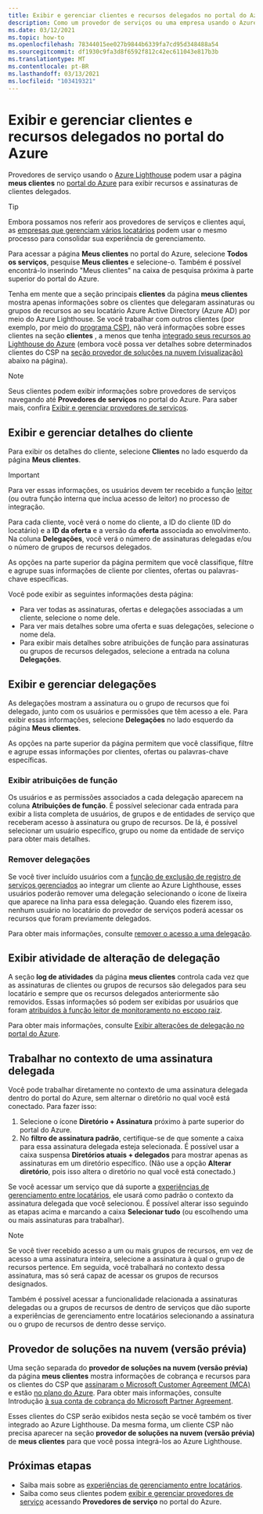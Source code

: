 ```yaml
---
title: Exibir e gerenciar clientes e recursos delegados no portal do Azure
description: Como um provedor de serviços ou uma empresa usando o Azure Lighthouse, você pode exibir todos os seus recursos e assinaturas delegados Acessando meus clientes na portal do Azure.
ms.date: 03/12/2021
ms.topic: how-to
ms.openlocfilehash: 78344015ee027b9844b6339fa7cd95d348488a54
ms.sourcegitcommit: df1930c9fa3d8f6592f812c42ec611043e817b3b
ms.translationtype: MT
ms.contentlocale: pt-BR
ms.lasthandoff: 03/13/2021
ms.locfileid: "103419321"
---
```

# <a name="view-and-manage-customers-and-delegated-resources-in-the-azure-portal"></a>Exibir e gerenciar clientes e recursos delegados no portal do Azure

Provedores de serviço usando o [Azure Lighthouse](../overview.md) podem usar a página **meus clientes** no [portal do Azure](https://portal.azure.com) para exibir recursos e assinaturas de clientes delegados.

> [!TIP]
> Embora possamos nos referir aos provedores de serviços e clientes aqui, as [empresas que gerenciam vários locatários](../concepts/enterprise.md) podem usar o mesmo processo para consolidar sua experiência de gerenciamento.

Para acessar a página **Meus clientes** no portal do Azure, selecione **Todos os serviços**, pesquise **Meus clientes** e selecione-o. Também é possível encontrá-lo inserindo "Meus clientes" na caixa de pesquisa próxima à parte superior do portal do Azure.

Tenha em mente que a seção principais **clientes** da página **meus clientes** mostra apenas informações sobre os clientes que delegaram assinaturas ou grupos de recursos ao seu locatário Azure Active Directory (Azure AD) por meio do Azure Lighthouse. Se você trabalhar com outros clientes (por exemplo, por meio do [programa CSP)](/partner-center/csp-overview), não verá informações sobre esses clientes na seção **clientes** , a menos que tenha [integrado seus recursos ao Lighthouse do Azure](onboard-customer.md) (embora você possa ver detalhes sobre determinados clientes do CSP na [seção provedor de soluções na nuvem (visualização)](#cloud-solution-provider-preview) abaixo na página).

> [!NOTE]
> Seus clientes podem exibir informações sobre provedores de serviços navegando até **Provedores de serviços** no portal do Azure. Para saber mais, confira [Exibir e gerenciar provedores de serviços](view-manage-service-providers.md).

## <a name="view-and-manage-customer-details"></a>Exibir e gerenciar detalhes do cliente

Para exibir os detalhes do cliente, selecione **Clientes** no lado esquerdo da página **Meus clientes**.

> [!IMPORTANT]
> Para ver essas informações, os usuários devem ter recebido a função [leitor](../../role-based-access-control/built-in-roles.md#reader) (ou outra função interna que inclua acesso de leitor) no processo de integração.

Para cada cliente, você verá o nome do cliente, a ID do cliente (ID do locatário) e a **ID da oferta** e a versão da **oferta** associada ao envolvimento. Na coluna **Delegações**, você verá o número de assinaturas delegadas e/ou o número de grupos de recursos delegados.

As opções na parte superior da página permitem que você classifique, filtre e agrupe suas informações de cliente por clientes, ofertas ou palavras-chave específicas.

Você pode exibir as seguintes informações desta página:

- Para ver todas as assinaturas, ofertas e delegações associadas a um cliente, selecione o nome dele.
- Para ver mais detalhes sobre uma oferta e suas delegações, selecione o nome dela.
- Para exibir mais detalhes sobre atribuições de função para assinaturas ou grupos de recursos delegados, selecione a entrada na coluna **Delegações**.

## <a name="view-and-manage-delegations"></a>Exibir e gerenciar delegações

As delegações mostram a assinatura ou o grupo de recursos que foi delegado, junto com os usuários e permissões que têm acesso a ele. Para exibir essas informações, selecione **Delegações** no lado esquerdo da página **Meus clientes**.

As opções na parte superior da página permitem que você classifique, filtre e agrupe essas informações por clientes, ofertas ou palavras-chave específicas.

### <a name="view-role-assignments"></a>Exibir atribuições de função

Os usuários e as permissões associados a cada delegação aparecem na coluna **Atribuições de função**. É possível selecionar cada entrada para exibir a lista completa de usuários, de grupos e de entidades de serviço que receberam acesso à assinatura ou grupo de recursos. De lá, é possível selecionar um usuário específico, grupo ou nome da entidade de serviço para obter mais detalhes.

### <a name="remove-delegations"></a>Remover delegações

Se você tiver incluído usuários com a [função de exclusão de registro de serviços gerenciados](../../role-based-access-control/built-in-roles.md#managed-services-registration-assignment-delete-role) ao integrar um cliente ao Azure Lighthouse, esses usuários poderão remover uma delegação selecionando o ícone de lixeira que aparece na linha para essa delegação. Quando eles fizerem isso, nenhum usuário no locatário do provedor de serviços poderá acessar os recursos que foram previamente delegados.

Para obter mais informações, consulte [remover o acesso a uma delegação](remove-delegation.md).

## <a name="view-delegation-change-activity"></a>Exibir atividade de alteração de delegação

A seção **log de atividades** da página **meus clientes** controla cada vez que as assinaturas de clientes ou grupos de recursos são delegados para seu locatário e sempre que os recursos delegados anteriormente são removidos. Essas informações só podem ser exibidas por usuários que foram [atribuídos à função leitor de monitoramento no escopo raiz](monitor-delegation-changes.md).

Para obter mais informações, consulte [Exibir alterações de delegação no portal do Azure](monitor-delegation-changes.md#view-delegation-changes-in-the-azure-portal).

## <a name="work-in-the-context-of-a-delegated-subscription"></a>Trabalhar no contexto de uma assinatura delegada

Você pode trabalhar diretamente no contexto de uma assinatura delegada dentro do portal do Azure, sem alternar o diretório no qual você está conectado. Para fazer isso:

1. Selecione o ícone **Diretório + Assinatura** próximo à parte superior do portal do Azure.
2. No **filtro de assinatura padrão**, certifique-se de que somente a caixa para essa assinatura delegada esteja selecionada. É possível usar a caixa suspensa **Diretórios atuais + delegados** para mostrar apenas as assinaturas em um diretório específico. (Não use a opção **Alterar diretório**, pois isso altera o diretório no qual você está conectado.)

Se você acessar um serviço que dá suporte a [experiências de gerenciamento entre locatários](../concepts/cross-tenant-management-experience.md), ele usará como padrão o contexto da assinatura delegada que você selecionou. É possível alterar isso seguindo as etapas acima e marcando a caixa **Selecionar tudo** (ou escolhendo uma ou mais assinaturas para trabalhar).

> [!NOTE]
> Se você tiver recebido acesso a um ou mais grupos de recursos, em vez de acesso a uma assinatura inteira, selecione a assinatura à qual o grupo de recursos pertence. Em seguida, você trabalhará no contexto dessa assinatura, mas só será capaz de acessar os grupos de recursos designados.

Também é possível acessar a funcionalidade relacionada a assinaturas delegadas ou a grupos de recursos de dentro de serviços que dão suporte a experiências de gerenciamento entre locatários selecionando a assinatura ou o grupo de recursos de dentro desse serviço.

## <a name="cloud-solution-provider-preview"></a>Provedor de soluções na nuvem (versão prévia)

Uma seção separada do **provedor de soluções na nuvem (versão prévia)** da página **meus clientes** mostra informações de cobrança e recursos para os clientes do CSP que [assinaram o Microsoft Customer Agreement (MCA)](/partner-center/confirm-customer-agreement) e estão [no plano do Azure](/partner-center/azure-plan-get-started). Para obter mais informações, consulte Introdução [à sua conta de cobrança do Microsoft Partner Agreement](../../cost-management-billing/understand/mpa-overview.md).

Esses clientes do CSP serão exibidos nesta seção se você também os tiver integrado ao Azure Lighthouse. Da mesma forma, um cliente CSP não precisa aparecer na seção **provedor de soluções na nuvem (versão prévia)** de **meus clientes** para que você possa integrá-los ao Azure Lighthouse.

## <a name="next-steps"></a>Próximas etapas

- Saiba mais sobre as [experiências de gerenciamento entre locatários](../concepts/cross-tenant-management-experience.md).
- Saiba como seus clientes podem [exibir e gerenciar provedores de serviço](view-manage-service-providers.md) acessando **Provedores de serviço** no portal do Azure.
